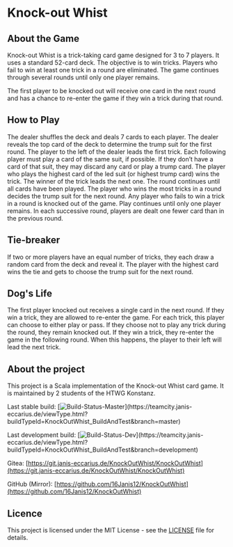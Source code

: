 # Knock-out Whist
## About the Game
Knock-out Whist is a trick-taking card game designed for 3 to 7 players. It uses a standard 52-card deck.
The objective is to win tricks. Players who fail to win at least one trick in a round are eliminated.
The game continues through several rounds until only one player remains.

The first player to be knocked out will receive one card in the next round and has a chance to re-enter the game if they win a trick during that round.

## How to Play
The dealer shuffles the deck and deals 7 cards to each player.
The dealer reveals the top card of the deck to determine the trump suit for the first round.
The player to the left of the dealer leads the first trick.
Each following player must play a card of the same suit, if possible. If they don’t have a card of that suit, they may discard any card or play a trump card.
The player who plays the highest card of the led suit (or highest trump card) wins the trick.
The winner of the trick leads the next one.
The round continues until all cards have been played.
The player who wins the most tricks in a round decides the trump suit for the next round.
Any player who fails to win a trick in a round is knocked out of the game. Play continues until only one player remains.
In each successive round, players are dealt one fewer card than in the previous round.

## Tie-breaker
If two or more players have an equal number of tricks, they each draw a random card from the deck and reveal it. The player with the highest card wins the tie and gets to choose the trump suit for the next round.

## Dog's Life
The first player knocked out receives a single card in the next round. If they win a trick, they are allowed to re-enter the game.
For each trick, this player can choose to either play or pass. If they choose not to play any trick during the round, they remain knocked out.
If they win a trick, they re-enter the game in the following round. When this happens, the player to their left will lead the next trick.

## About the project
This project is a Scala implementation of the Knock-out Whist card game. It is maintained by 2 students of the HTWG Konstanz.

Last stable build: [![Build-Status-Master](https://teamcity.janis-eccarius.de/guestAuth/app/rest/builds/buildType:(id:KnockOutWhist_BuildAndTest),branch:master/statusIcon.png)](https://teamcity.janis-eccarius.de/viewType.html?buildTypeId=KnockOutWhist_BuildAndTest&branch=master)

Last development build: [![Build-Status-Dev](https://teamcity.janis-eccarius.de/guestAuth/app/rest/builds/buildType:(id:KnockOutWhist_BuildAndTest),branch:development/statusIcon.png)](https://teamcity.janis-eccarius.de/viewType.html?buildTypeId=KnockOutWhist_BuildAndTest&branch=development)

Gitea: [https://git.janis-eccarius.de/KnockOutWhist/KnockOutWhist](https://git.janis-eccarius.de/KnockOutWhist/KnockOutWhist)

GitHub (Mirror): [https://github.com/16Janis12/KnockOutWhist](https://github.com/16Janis12/KnockOutWhist)


## Licence
This project is licensed under the MIT License - see the [LICENSE](LICENSE) file for details.